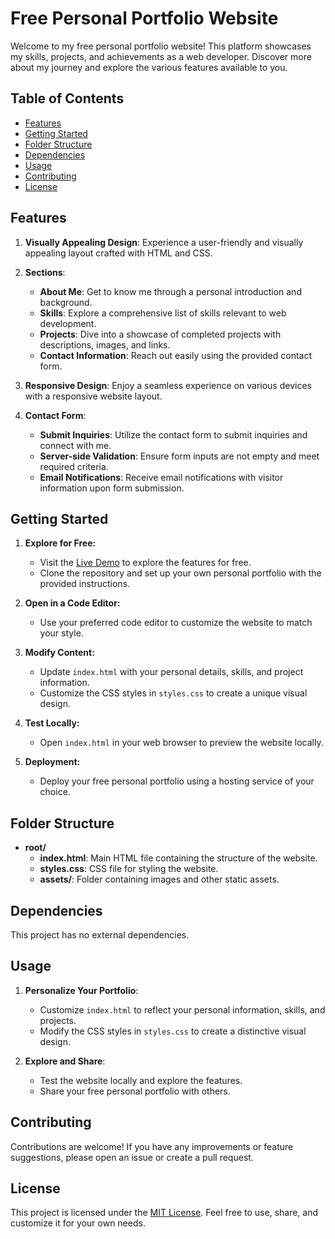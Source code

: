 # Free Personal Portfolio Website

Welcome to my free personal portfolio website! This platform showcases my skills, projects, and achievements as a web developer. Discover more about my journey and explore the various features available to you.

## Table of Contents

- [Features](#features)
- [Getting Started](#getting-started)
- [Folder Structure](#folder-structure)
- [Dependencies](#dependencies)
- [Usage](#usage)
- [Contributing](#contributing)
- [License](#license)

## Features

1. **Visually Appealing Design**: Experience a user-friendly and visually appealing layout crafted with HTML and CSS.

2. **Sections**:
   - **About Me**: Get to know me through a personal introduction and background.
   - **Skills**: Explore a comprehensive list of skills relevant to web development.
   - **Projects**: Dive into a showcase of completed projects with descriptions, images, and links.
   - **Contact Information**: Reach out easily using the provided contact form.

3. **Responsive Design**: Enjoy a seamless experience on various devices with a responsive website layout.

4. **Contact Form**:
   - **Submit Inquiries**: Utilize the contact form to submit inquiries and connect with me.
   - **Server-side Validation**: Ensure form inputs are not empty and meet required criteria.
   - **Email Notifications**: Receive email notifications with visitor information upon form submission.

## Getting Started

1. **Explore for Free:**
   - Visit the [Live Demo](#) to explore the features for free.
   - Clone the repository and set up your own personal portfolio with the provided instructions.

2. **Open in a Code Editor:**
   - Use your preferred code editor to customize the website to match your style.

3. **Modify Content:**
   - Update `index.html` with your personal details, skills, and project information.
   - Customize the CSS styles in `styles.css` to create a unique visual design.

4. **Test Locally:**
   - Open `index.html` in your web browser to preview the website locally.

5. **Deployment:**
   - Deploy your free personal portfolio using a hosting service of your choice.

## Folder Structure

- **root/**
  - **index.html**: Main HTML file containing the structure of the website.
  - **styles.css**: CSS file for styling the website.
  - **assets/**: Folder containing images and other static assets.

## Dependencies

This project has no external dependencies.

## Usage

1. **Personalize Your Portfolio**:
   - Customize `index.html` to reflect your personal information, skills, and projects.
   - Modify the CSS styles in `styles.css` to create a distinctive visual design.

2. **Explore and Share**:
   - Test the website locally and explore the features.
   - Share your free personal portfolio with others.

## Contributing

Contributions are welcome! If you have any improvements or feature suggestions, please open an issue or create a pull request.

## License

This project is licensed under the [MIT License](LICENSE). Feel free to use, share, and customize it for your own needs.
